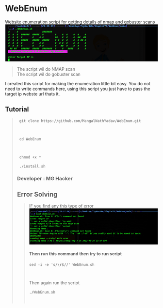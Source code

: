 # WebEnum
Website enumeration script for getting details of nmap and gobuster scans
<img src = "https://github.com/MangalNathYadav/WebEnum/blob/main/image_2022-03-26_090611.png" alt=WebEnum > </img>
<blockquote>
<p dir="auto">The script wil do NMAP scan  <br>
The script wil do gobuster scan</p>
</blockquote> 

I created this script for making the enumeration little bit easy.
You do not need to write commands here, using this script you just have to pass the target ip webste url thats it.


<h2>Tutorial</h2>
<blockquote>
<p dir="auto"> <div class="highlight"><pre class="highlight"><code> git clone https://github.com/MangalNathYadav/WebEnum.git 

</code></pre></div>
  
  <div class="highlight"><pre class="highlight"><code> cd WebEnum

</code></pre></div>
  <div class="highlight"><pre class="highlight"><code> chmod +x *
</code></pre></div>

  <div class="highlight"><pre class="highlight"><code> ./install.sh
</code></pre></div>
  </blackquote>
<h3>Developer : MG Hacker </h3>


<h2> Error Solving </h2>
<blockquote> IF you find any this type of error 
<img src= "https://github.com/MangalNathYadav/WebEnum/blob/main/image_2022-03-26_085241.png" alt=error_> </img>

<h4> Then run this command then try to run script </h4>
 <div class="highlight"><pre class="highlight"><code>sed -i -e 's/\r$//' WebEnum.sh

</code></pre></div>
Then again run the script 
<div class="highlight"><pre class="highlight"><code>./WebEnum.sh

</code></pre></div>
